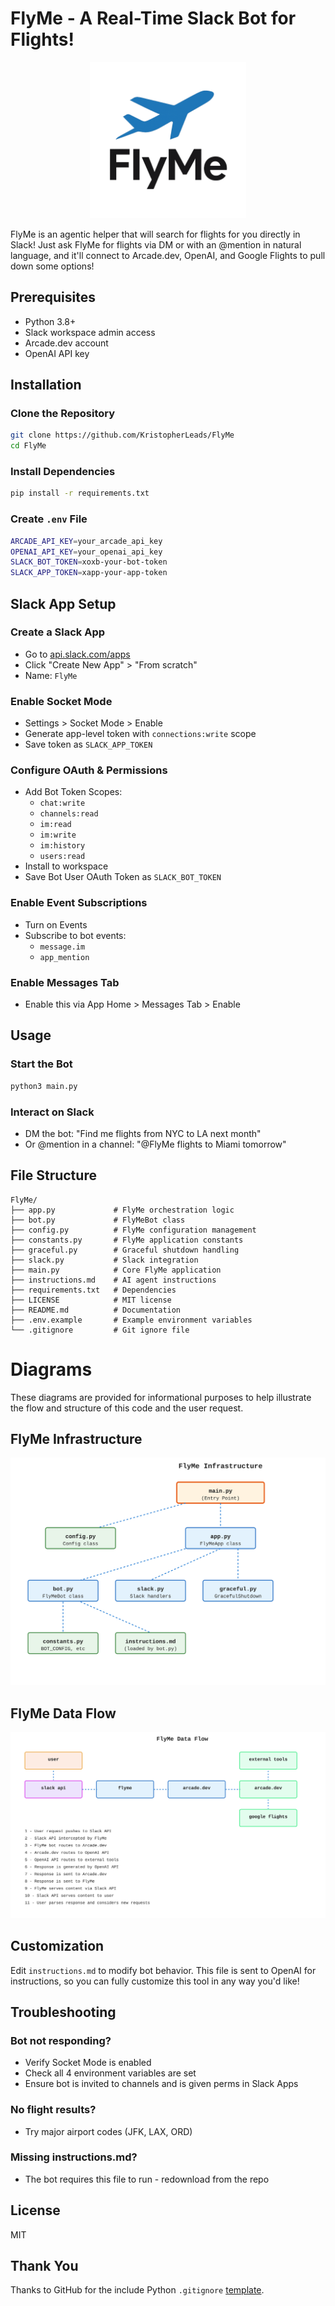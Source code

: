 # FlyMe - A Real-Time Slack Bot for Flights!

<p align="center">
  <img src="https://github.com/KristopherLeads/FlyMe/blob/main/FlyMe.png" width="250" class="center"/>
</p>

FlyMe is an agentic helper that will search for flights for you directly in Slack! Just ask FlyMe for flights via DM or with an @mention in natural language, and it'll connect to Arcade.dev, OpenAI, and Google Flights to pull down some options!

## Prerequisites

- Python 3.8+
- Slack workspace admin access
- Arcade.dev account
- OpenAI API key

## Installation

### Clone the Repository
   ```bash
   git clone https://github.com/KristopherLeads/FlyMe
   cd FlyMe
   ```

### Install Dependencies
   ```bash
   pip install -r requirements.txt
   ```

### Create `.env` File
   ```bash
   ARCADE_API_KEY=your_arcade_api_key
   OPENAI_API_KEY=your_openai_api_key
   SLACK_BOT_TOKEN=xoxb-your-bot-token
   SLACK_APP_TOKEN=xapp-your-app-token
   ```

## Slack App Setup

### Create a Slack App
   - Go to [api.slack.com/apps](https://api.slack.com/apps)
   - Click "Create New App" > "From scratch"
   - Name: `FlyMe`

### Enable Socket Mode
   - Settings > Socket Mode > Enable
   - Generate app-level token with `connections:write` scope
   - Save token as `SLACK_APP_TOKEN`

### Configure OAuth & Permissions

   - Add Bot Token Scopes:
     - `chat:write`
     - `channels:read`
     - `im:read`
     - `im:write`
     - `im:history`
     - `users:read`
   - Install to workspace
   - Save Bot User OAuth Token as `SLACK_BOT_TOKEN`

### Enable Event Subscriptions

   - Turn on Events
   - Subscribe to bot events:
     - `message.im`
     - `app_mention`

### Enable Messages Tab

   - Enable this via App Home > Messages Tab > Enable

## Usage

### Start the Bot

   ```bash
   python3 main.py
   ```

### Interact on Slack

   - DM the bot: "Find me flights from NYC to LA next month"
   - Or @mention in a channel: "@FlyMe flights to Miami tomorrow"

## File Structure

```
FlyMe/
├── app.py             # FlyMe orchestration logic
├── bot.py             # FlyMeBot class
├── config.py          # FlyMe configuration management
├── constants.py       # FlyMe application constants
├── graceful.py        # Graceful shutdown handling
├── slack.py           # Slack integration
├── main.py            # Core FlyMe application
├── instructions.md    # AI agent instructions
├── requirements.txt   # Dependencies
├── LICENSE            # MIT license
├── README.md          # Documentation
├── .env.example       # Example environment variables
└── .gitignore         # Git ignore file
```

# Diagrams
These diagrams are provided for informational purposes to help illustrate the flow and structure of this code and the user request.
## FlyMe Infrastructure
<p align="center">
  <img src="https://raw.githubusercontent.com/KristopherLeads/FlyMe/d0fa40e63534ab4f17b78357a2e68233b1418529/diagrams/flyme%20infrastructure.svg" class="center"/>
</p>

## FlyMe Data Flow
<p align="center">
  <img src="https://raw.githubusercontent.com/KristopherLeads/FlyMe/d0fa40e63534ab4f17b78357a2e68233b1418529/diagrams/flyme%20data%20flow.svg" class="center"/>
</p>

## Customization

Edit `instructions.md` to modify bot behavior. This file is sent to OpenAI for instructions, so you can fully customize this tool in any way you'd like!

## Troubleshooting

### Bot not responding?
- Verify Socket Mode is enabled
- Check all 4 environment variables are set
- Ensure bot is invited to channels and is given perms in Slack Apps

### No flight results?
- Try major airport codes (JFK, LAX, ORD)

### Missing instructions.md?
- The bot requires this file to run - redownload from the repo

## License

MIT

## Thank You
Thanks to GitHub for the include Python `.gitignore` [template](https://github.com/github/gitignore/tree/main).
